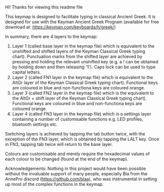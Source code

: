 Hi! Thanks for viewing this readme file

This keymap is designed to facilitate typing in classical Ancient Greek. It is designed for use with the Keyman Ancient Greek Program (available for free download at: https://keyman.com/keyboards/h/greek/)




In summary, there are 4 layers to the keymap:
1) Layer 1 (called base layer in the keymap file) which is equivalent to the unshifted and shifted layers of the Keyman Classical Greek typing chart). Punctuation marks from the shifted layer are achieved by pressing and holding the relevant unshifted key (e.g. a ! can be obtained by holding down and then releasing '1'). Caps lock can be used to type capital letters.
2) Layer 2 (called FN1 layer in the keymap file) which is equivalent to the AltGr layer of the Keyman Classical Greek typing chart). Functional keys are coloured in blue and non-functiona keys are coloured orange.
3) Layer 3 (called FN2 layer in the keymap file) which is the equivalent to the AltGr + shift layer of the Keyman Classical Greek typing chart). Functional keys are coloured in blue and non-functiona keys are coloured orange.
4) Layer 4 (called FN3 layer in the keymap file) which is a settings layer containing a number of customisable functions e.g. LED profiles, bluetooth settings etc.

Switching layers is achieved by tapping the tab button twice, with the exception of the FN3 layer, which is obtained by tapping the LALT key. Once in FN3, tapping tab twice will return to the base layer.

Colours are customisable and merely require the hexadecimal values of each colour to be changed (found at the end of the keymap).

Acknowledgements:
Nothing in this project would have been possible without the invaluable support of many people, especially Bla from the AnnePro discord (https://github.com/blaa), who was instrumental in setting up most of the complex functions in the keymap.
